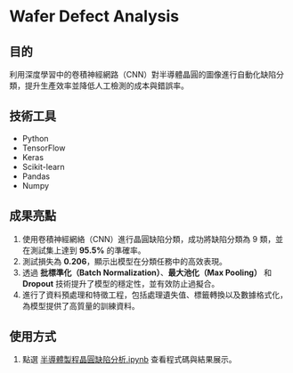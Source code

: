 # Wafer Defect Analysis  

## 目的  
利用深度學習中的卷積神經網路（CNN）對半導體晶圓的圖像進行自動化缺陷分類，提升生產效率並降低人工檢測的成本與錯誤率。

## 技術工具  
- Python  
- TensorFlow  
- Keras  
- Scikit-learn  
- Pandas  
- Numpy  

## 成果亮點  
1. 使用卷積神經網絡（CNN）進行晶圓缺陷分類，成功將缺陷分類為 9 類，並在測試集上達到 **95.5%** 的準確率。  
2. 測試損失為 **0.206**，顯示出模型在分類任務中的高效表現。  
3. 透過 **批標準化（Batch Normalization）**、**最大池化（Max Pooling）** 和 **Dropout** 技術提升了模型的穩定性，並有效防止過擬合。  
4. 進行了資料預處理和特徵工程，包括處理遺失值、標籤轉換以及數據格式化，為模型提供了高質量的訓練資料。

## 使用方式  
1.  點選 [半導體製程晶圓缺陷分析.ipynb](./半導體製程晶圓缺陷分析.ipynb) 查看程式碼與結果展示。
